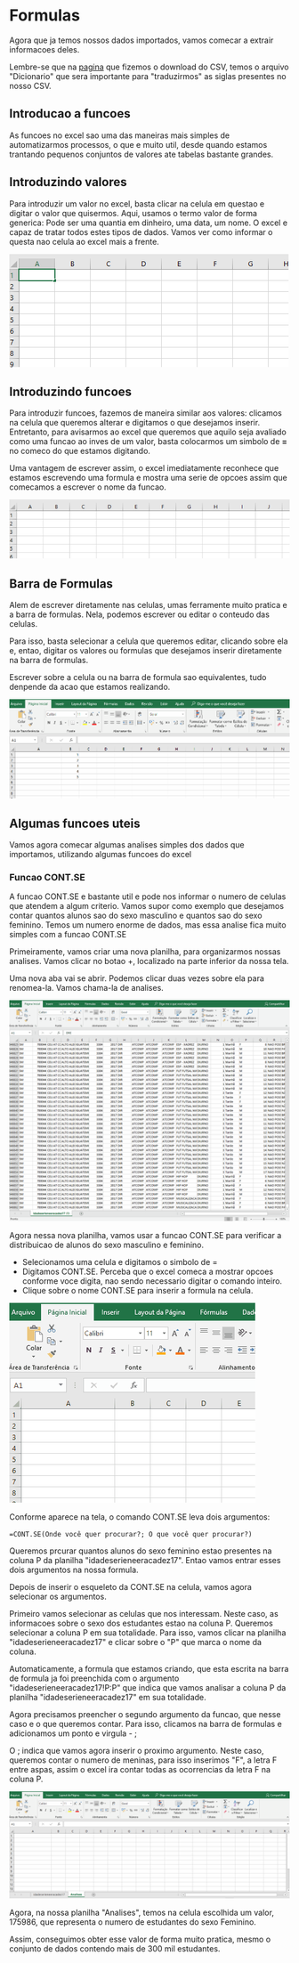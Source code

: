 # Formulas

Agora que ja temos nossos dados importados, vamos comecar a extrair informacoes deles.

Lembre-se que na [pagina](http://dados.prefeitura.sp.gov.br/dataset/perfil-dos-educandos-cor-raca-idade-sexo-necessidades-educacionais-especiais) que fizemos o download do CSV, temos o arquivo "Dicionario" que sera importante para "traduzirmos" as siglas presentes no nosso CSV.

## Introducao a funcoes

As funcoes no excel sao uma das maneiras mais simples de automatizarmos processos, o que e muito util, desde quando estamos trantando pequenos conjuntos de valores ate tabelas bastante grandes.

## Introduzindo valores
Para introduzir um valor no excel, basta clicar na celula em questao e digitar o valor que quisermos. Aqui, usamos o termo valor de forma generica: Pode ser uma quantia em dinheiro, uma data, um nome. O excel e capaz de tratar todos estes tipos de dados. Vamos ver como informar o questa nao celula ao excel mais a frente.

![Valores](Valores.gif)


## Introduzindo funcoes
Para introduzir funcoes, fazemos de maneira similar aos valores: clicamos na celula que queremos alterar e digitamos o que desejamos inserir. Entretanto, para avisarmos ao excel que queremos que aquilo seja avaliado como uma funcao ao inves de um valor, basta colocarmos um simbolo de **=** no comeco do que estamos digitando.

Uma vantagem de escrever assim, o excel imediatamente reconhece que estamos escrevendo uma formula e mostra uma serie de opcoes assim que comecamos a escrever o nome da funcao.

![Funcao](Funcao.gif)

## Barra de Formulas

Alem de escrever diretamente nas celulas, umas ferramente muito pratica e a barra de formulas. Nela, podemos escrever ou editar o conteudo das celulas.

Para isso, basta selecionar a celula que queremos editar, clicando sobre ela e, entao, digitar os valores ou formulas que desejamos inserir diretamente na barra de formulas.

Escrever sobre a celula ou na barra de formula sao equivalentes, tudo denpende da acao que estamos realizando.

![formulaBar](formulaBar.gif)

## Algumas funcoes uteis

Vamos agora comecar algumas analises simples dos dados que importamos, utilizando algumas funcoes do excel

### Funcao CONT.SE
A funcao CONT.SE e bastante util e pode nos informar o numero de celulas que atendem a algum criterio. Vamos supor como exemplo que desejamos contar quantos alunos sao do sexo masculino e quantos sao do sexo feminino. Temos um numero enorme de dados, mas essa analise fica muito simples com a funcao CONT.SE

Primeiramente, vamos criar uma nova planilha, para organizarmos nossas analises. Vamos clicar no botao +, localizado na parte inferior da nossa tela.

Uma nova aba vai se abrir. Podemos clicar duas vezes sobre ela para renomea-la. Vamos chama-la de analises.

![NewSheet](NewSheet.gif)

Agora nessa nova planilha, vamos usar a funcao CONT.SE para verificar a distribuicao de alunos do sexo masculino e feminino.

* Selecionamos uma celula e digitamos o simbolo de =
* Digitamos CONT.SE. Perceba que o excel comeca a mostrar opcoes conforme voce digita, nao sendo necessario digitar o comando inteiro.
* Clique sobre o nome CONT.SE para inserir a formula na celula.

![InsertForm](insertForm.gif)

Conforme aparece na tela, o comando CONT.SE leva dois argumentos:

    =CONT.SE(Onde você quer procurar?; O que você quer procurar?)
    
Queremos prcurar quantos alunos do sexo feminino estao presentes na coluna P da planilha "idadeserieneeracadez17". Entao vamos entrar esses dois argumentos na nossa formula.

Depois de inserir o esqueleto da CONT.SE na celula, vamos agora selecionar os argumentos.

Primeiro vamos selecionar as celulas que nos interessam. Neste caso, as informacoes sobre o sexo dos estudantes estao na coluna P. Queremos selecionar a coluna P em sua totalidade. Para isso, vamos clicar na planilha "idadeserieneeracadez17" e clicar sobre o "P" que marca o nome da coluna.

Automaticamente, a formula que estamos criando, que esta escrita na barra de formula ja foi preenchida com o argumento "idadeserieneeracadez17!P:P" que indica que vamos analisar a coluna P da planilha "idadeserieneeracadez17" em sua totalidade.

Agora precisamos preencher o segundo argumento da funcao, que nesse caso e o que queremos contar. Para isso, clicamos na barra de formulas e adicionamos um ponto e virgula -  ;

O ; indica que vamos agora inserir o proximo argumento. Neste caso, queremos contar o numero de meninas, para isso inserimos "F", a letra F entre aspas, assim o excel ira contar todas as ocorrencias da letra F na coluna P.


![ArgsContSe](argsContse.gif)

Agora, na nossa planilha "Analises", temos na celula escolhida um valor, 175986, que representa o numero de estudantes do sexo Feminino.

Assim, conseguimos obter esse valor de forma muito pratica, mesmo o conjunto de dados contendo mais de 300 mil estudantes.



